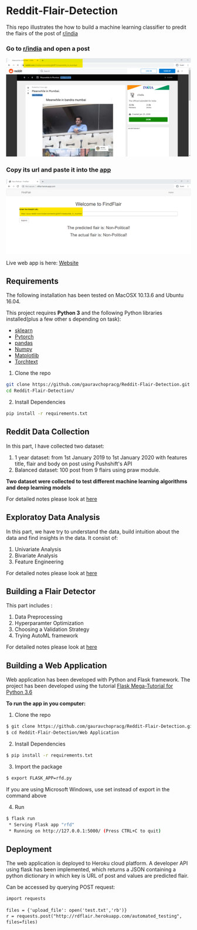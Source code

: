 # Reddit-Flair-Detection

This repo illustrates the how to build a machine learning classifier to predit the flairs of the post of [r/india](https://www.reddit.com/r/india/)

### Go to [r/india](https://www.reddit.com/r/india/) and open a post
![recognized_test1.png](https://github.com/gauravchopracg/Reddit-Flair-Detection/blob/master/Images/test1.png) 
### Copy its url and paste it into the [app](http://rdflair.herokuapp.com/)
![recognized_test2.png](https://github.com/gauravchopracg/Reddit-Flair-Detection/blob/master/Images/test2.png)

Live web app is here:
[Website](http://rdflair.herokuapp.com/)

## Requirements
The following installation has been tested on MacOSX 10.13.6 and Ubuntu 16.04.

This project requires **Python 3** and the following Python libraries installed(plus a few other s depending on task):

- [sklearn](http://scikit-learn.com/)
- [Pytorch](http://pytorch.org/)
- [pandas](pandas.pydata.org/)
- [Numpy](http://numpy.org/)
- [Matplotlib](https://matplotlib.org/) 
- [Torchtext](https://torchtext.readthedocs.io/en/latest/data.html)

1. Clone the repo

```bash
git clone https://github.com/gauravchopracg/Reddit-Flair-Detection.git
cd Reddit-Flair-Detection/
```

2. Install Dependencies
```bash
pip install -r requirements.txt
```

## Reddit Data Collection

In this part, I have collected two dataset:
1. 1 year dataset: from 1st January 2019 to 1st January 2020 with features title, flair and body on post using Pushshift's API
2. Balanced dataset: 100 post from 9 flairs using praw module.

**Two dataset were collected to test different machine learning algorithms and deep learning models**

For detailed notes please look at [here](https://nbviewer.jupyter.org/)
 
## Exploratoy Data Analysis

In this part, we have try to understand the data, build intuition about the data and find insights in the data. It consist of:

1. Univariate Analysis
2. Bivariate Analysis
3. Feature Engineering

For detailed notes please look at [here](https://nbviewer.jupyter.org/)

## Building a Flair Detector

This part includes :
1. Data Preprocessing
2. Hyperparamter Optimization
3. Choosing a Validation Strategy
4. Trying AutoML framework

For detailed notes please look at [here](https://nbviewer.jupyter.org/)

## Building a Web Application

Web application has been developed with Python and Flask framework. The project has been developed using the tutorial [Flask Mega-Tutorial for Python 3.6](https://blog.miguelgrinberg.com/post/the-flask-mega-tutorial-part-i-hello-world)

**To run the app in you computer:**

1. Clone the repo

```bash
$ git clone https://github.com/gauravchopracg/Reddit-Flair-Detection.git
$ cd Reddit-Flair-Detection/Web Application
```

2. Install Dependencies
```bash
$ pip install -r requirements.txt
```

3. Import the package
```bash
$ export FLASK_APP=rfd.py
```
If you are using Microsoft Windows, use set instead of export in the command above

4. Run
```bash
$ flask run
 * Serving Flask app "rfd"
 * Running on http://127.0.0.1:5000/ (Press CTRL+C to quit)
 ```

## Deployment

The web application is deployed to Heroku cloud platform. A developer API using flask has been implemented, which returns a JSON containing a python dictionary in which key is URL of post and values are predicted flair. 

Can be accessed by querying POST request: 
```
import requests

files = {'upload_file': open('test.txt','rb')}
r = requests.post("http://rdflair.herokuapp.com/automated_testing", files=files)
```

